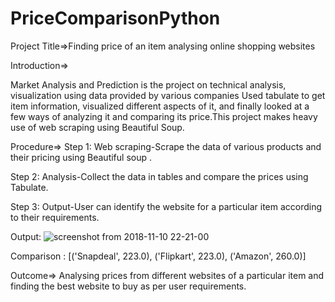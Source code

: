 # PriceComparisonPython
Project Title=>Finding price of an item analysing online shopping websites

Introduction=>

Market Analysis and Prediction is the project on technical analysis, visualization using data provided by various companies Used tabulate to get item information, visualized different aspects of it, and finally looked at a few ways of analyzing it and comparing its price.This project makes heavy use of web scraping using Beautiful Soup.

Procedure=>
Step 1:
Web scraping-Scrape the data of various products and their pricing using Beautiful soup .

Step 2: 
Analysis-Collect the data in tables  and compare the prices using Tabulate.

Step 3:
Output-User can identify the website for a particular item according to their requirements.


Output:
![screenshot from 2018-11-10 22-21-00](https://user-images.githubusercontent.com/24821348/48304487-1f43ba00-e540-11e8-98d9-0455ab936299.png)


Comparison :
[('Snapdeal', 223.0), ('Flipkart', 223.0), ('Amazon', 260.0)]


Outcome=>
Analysing prices from different websites of a particular item and finding the best website to buy as per user requirements.
